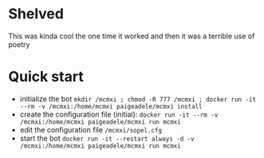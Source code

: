 # Shelved
This was kinda cool the one time it worked and then it was a terrible use of poetry 

# Quick start
 
- initialize the bot `mkdir /mcmxi ; chmod -R 777 /mcmxi ; docker run -it --rm -v /mcmxi:/home/mcmxi paigeadele/mcmxi install`
- create the configuration file (initial): `docker run -it --rm -v /mcmxi:/home/mcmxi paigeadele/mcmxi run mcmxi`
- edit the configuration file `/mcmxi/sopel.cfg`
- start the bot `docker run -it --restart always -d -v /mcmxi:/home/mcmxi paigeadele/mcmxi run mcmxi`
